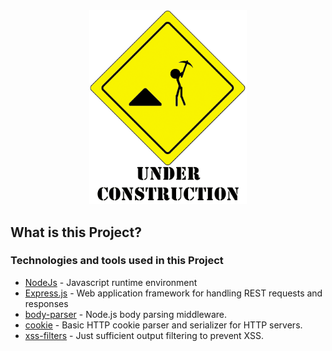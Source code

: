  <div align="center" >
      <img
        src="./undCon.gif"
        alt="view"
        width="50%"
        height="50%"
      />
  </div>

## What is this Project?



### Technologies and tools used in this Project

- [NodeJs](https://nodejs.org/) - Javascript runtime environment
- [Express.js](http://expressjs.com/) - Web application framework for handling REST requests and responses
- [body-parser](https://www.npmjs.com/package/body-parser) - Node.js body parsing middleware.
- [cookie](https://www.npmjs.com/package/cookie) - Basic HTTP cookie parser and serializer for HTTP servers.
- [xss-filters](https://www.npmjs.com/package/xss-filters) - Just sufficient output filtering to prevent XSS.